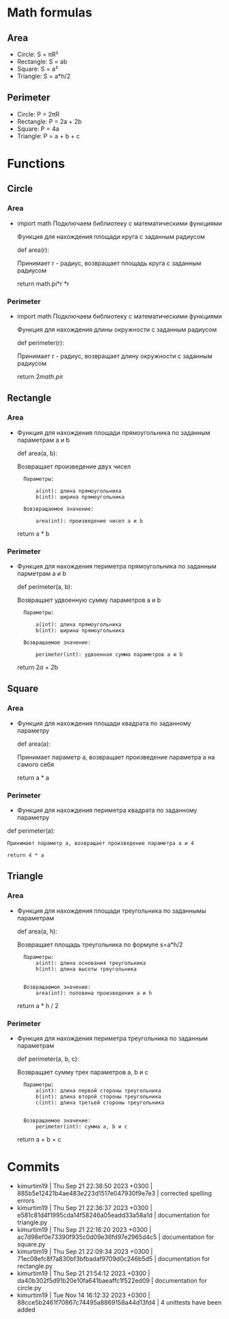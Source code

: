 # Math formulas
## Area
- Circle: S = πR²
- Rectangle: S = ab
- Square: S = a²
- Triangle: S = a*h/2

## Perimeter
- Circle: P = 2πR
- Rectangle: P = 2a + 2b
- Square: P = 4a
- Triangle: P = a + b + c

# Functions
## Circle
### Area
- import math Подключаем библиотеку с математическими функциями

  Функция для нахождения площади круга с заданным радиусом

  def area(r):
    
     Принимает r - радиус, возвращает площадь круга с заданным радиусом
    
     return math.pi*r *r

### Perimeter
- import math Подключаем библиотеку с математическими функциями

  Функция для нахождения длины окружности с заданным радиусом

  def perimeter(r):
    
     Принимает r - радиус, возвращает длину окружности с заданным радиусом
    
     return 2*math.pi*r

## Rectangle
### Area
- Функция для нахождения площади прямоугольника по заданным параметрам a и b

  def area(a, b):
    
    Возвращает произведение двух чисел

        Параметры:

            a(int): длина прямоугольника
            b(int): ширина прямоугольника

        Вовзвращаемое значение:
        
            area(int): произведение чисел a и b
    
    return a * b
### Perimeter
- Функция для нахождения периметра прямоугольника по заданным парметрам a и b

  def perimeter(a, b):
    
    Возвращает удвоенную сумму параметров a и b

        Параметры:

            a(int): длина прямоугольника
            b(int): ширина прямоугольника

        Возвращаемое значение:

            perimeter(int): удвоенная сумма параметров a и b
    
    return 2*a + 2*b

## Square
### Area
- Функция для нахождения площади квадрата по заданному параметру

  def area(a):
    
    Принимает параметр a, возвращает произведение параметра a на самого себя
    
    return a * a
### Perimeter
- Функция для нахождения периметра квадрата по заданному параметру

def perimeter(a):
    
    Принимает параметр a, возвращает произведение параметра a и 4
    
    return 4 * a

## Triangle
### Area
- Функция для нахождения площади треугольника по заданнымы параметрам

  def area(a, h):
    
    Возвращает площадь треугольника по формуле s=a*h/2

        Параметры:
            a(int): длина основания треугольника
            h(int): длина высоты треугольника


        Возвращаемое значение:
            area(int): половина произведения a и h
    
    return a * h / 2
### Perimeter
- Функция для нахождения периметра треугольника по заданным параметрам

  def perimeter(a, b, c):
    
    Возвращает сумму трех параметров a, b и c

        Параметры:
            a(int): длина первой стороны треугольника
            b(int): длина второй стороны треугольника
            c(int): длина третьей стороны треугольника


        Возвращаемое значение:
            perimeter(int): сумма a, b и c
    
    return a + b + c
# Commits
- kimurtim19 | Thu Sep 21 22:38:50 2023 +0300 | 885b5e12421b4ae483e223d1517e047930f9e7e3 | corrected spelling errors
- kimurtim19 | Thu Sep 21 22:36:37 2023 +0300 | e581c81d4f1995cda14f58246a05eadd33a58a1d | documentation for triangle.py
- kimurtim19 | Thu Sep 21 22:16:20 2023 +0300 | ac7d98ef0e73390f935c0d09e36fd97e2965d4c5 | documentation for square.py
- kimurtim19 | Thu Sep 21 22:09:34 2023 +0300 | 71ec08efc8f7a830bf3bfbadaf9709d0c246b5d5 | documentation for rectangle.py
- kimurtim19 | Thu Sep 21 21:54:12 2023 +0300 | da40b302f5d91b20e10fa641baeaffc1f522ed09 | documentation for circle.py
- kimurtim19 | Tue Nov 14 16:12:32 2023 +0300 | 88cce5b2461f70867c74495a8869158a44d13fd4 | 4 unittests have been added
